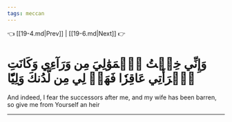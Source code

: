 ```yaml
---
tags: meccan
---
```


👈 [[19-4.md|Prev]] | [[19-6.md|Next]] 👉

# وَإِنِّي خِفۡتُ ٱلۡمَوَٰلِيَ مِن وَرَآءِي وَكَانَتِ ٱمۡرَأَتِي عَاقِرٗا فَهَبۡ لِي مِن لَّدُنكَ وَلِيّٗا

And indeed, I fear the successors after me, and my wife has been barren, so give me from Yourself an heir

---

